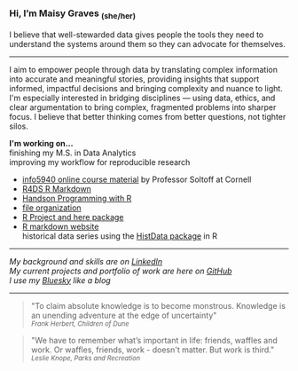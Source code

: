 ### Hi, I’m Maisy Graves <sub>(she/her)</sub>


I believe that well-stewarded data gives people the tools they need to understand the systems around them so they can advocate for themselves.

---

I aim to empower people through data  by translating complex information into accurate and meaningful stories, providing insights that support 
informed, impactful decisions and bringing complexity and nuance to light. I'm especially interested in bridging disciplines — using data, ethics, 
and clear argumentation to bring complex, fragmented problems into sharper focus. I believe that better thinking comes from better questions, not 
tighter silos.


**I'm working on...**  
finishing my M.S. in Data Analytics </br>
improving my workflow for reproducible research
- [info5940 online course material](https://info5940.infosci.cornell.edu/) by Professor Soltoff at Cornell
- [R4DS R Markdown](https://r4ds.had.co.nz/r-markdown-workflow.html)
- [Handson Programming with R](https://rstudio-education.github.io/hopr/index.html)
- [file organization](https://datacarpentry.github.io/rr-organization1/01-file-naming/index.html)
- [R Project and here package](https://www.youtube.com/watch?v=rpWkQviMYIA)
- [R markdown website](https://rmarkdown.rstudio.com/)  </br>
historical data series using the [HistData package](https://info5940.infosci.cornell.edu/) in R

---

*My background and skills are on [LinkedIn](www.linkedin.com/in/maigraves)*</br>
*My current projects and portfolio of work are here on [GitHub](https://github.com/maisygraves)*</br>
*I use my [Bluesky](https://bsky.app/profile/missmeeseeks.bsky.social) like a blog*

---

>"To claim absolute knowledge is to become monstrous. Knowledge is an unending adventure at the edge of uncertainty"
</br><sub>*Frank Herbert, Children of Dune*</sub>

>"We have to remember what’s important in life: friends, waffles and work. Or waffles, friends, work - doesn't matter. But work is third."
</br><sub>*Leslie Knope, Parks and Recreation*</sub>
